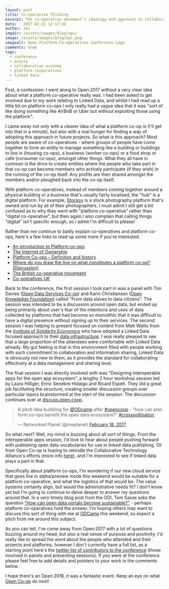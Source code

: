```yaml
---
layout: post
title: Co-operative Thinking
excerpt: The co-operative movement's ideology and approach to collaboration using digital technologies makes for a fertile ground for Linked Data standards.
date:   2017-02-22 12:17:38
author: Jen
imgdir:	/assets/images/blog/opc/
image: /assets/images/blog/opc.png
imagealt: Open Platform Co-operatives Conference Logo
comments: true
tags:
  - conference
  - events
  - collaborative economy
  - platform cooperatives
  - linked data
---
```


First, a confession: I went along to Open:2017 without a very clear idea about what a platform co-operative really was. I had been asked to get involved due to my work relating to Linked Data, and whilst I had read up a little bit on platform co-ops I only really had a vague idea that it was "sort of like doing something like AirBnB or Uber but without exploiting those using the platform". 

I came away not only with a clearer idea of what a platform co-op is (I'll get into that in a minute), but also with a real hunger for finding a way of adopting this approach in future projects. So what is this approach? Most people are aware of co-operatives - where groups of people have come together to form an entity to manage something like a building or buildings to live in (housing co-ops), a business (worker co-ops) or a food shop or cafe (consumer co-ops), amongst other things. What they all have in common is the drive to create entities where the people who take part in that co-op can become members who actively participate (if they wish) in the running of the co-op itself. Any profits are then shared amongst the members and/or ploughed back into the co-op itself.

With platform co-operatives, instead of members coming together around a physical building or a business that's usually fairly localised, the "hub" is a digital platform. For example, [Stocksy](https://www.stocksy.com/) is a stock photography platform that's owned and run by all of their photographers. I must admit I still get a bit confused as to why they went with "platform co-operative" rather than "digital co-operative", but then again I also complain that calling things "digital" isn't specific enough, so I admit I'm difficult to please!

Rather than me continue to badly explain co-operatives and platform co-ops, here's a few links to read up some more if you're interested.

* [An introduction to Platform co-ops](https://open.coop/2016/12/02/introduction-platform-co-ops/)
* [The Internet of Ownership](https://ioo.coop/)
* [Platform Co-ops – Definition and history](https://open.coop/2016/12/02/platform-co-ops-definition-history/)
* [Where do you draw the line on what constitutes a platform co-op? (Discussion)](https://discuss.open.coop/t/where-do-you-draw-the-line-on-what-constitutes-a-platform-co-op/21)
* [The British co-operative movement](https://en.wikipedia.org/wiki/British_co-operative_movement)
* [Co-operatives UK](https://www.uk.coop/about/about-co-operatives-uk)

Back to the conference, the first session I took part in was a panel with Tim Davies ([Open Data Services Co-op](http://www.opendataservices.coop/)) and Karin Christiansen ([Open Knowledge Foundation](https://okfn.org/)) called "From data slaves to data citizens". The session was intended to be a discussion around open data, but ended up being primarily about user's fear of the intentions and uses of data collected by platforms that had become so monolithic that it was difficult to have a digital presence without signing up to their services. The second session I was helping to present focused on content from Matt Wallis from the [Institute of Solidarity Economics](http://solidarityeconomics.org/) who have adopted a Linked Data focused approach to their [data infrastructure](http://solidarityeconomics.org/our-work/internal-projects/). I was really pleased to see that a large proportion of the attendees were comfortable with Linked Data already. My gut feeling is that in this environment filled with people working with such commitment to collaboration and information sharing, Linked Data is obviously not new to them, as it provides the standard for collaborating effectively at a data management and sharing level.

The final session I was directly involved with was "Designing interoperable apps for the open app ecosystem", a lengthy 2 hour workshop session led by Laura Hilliger, Enric Senebre Hidalgo and Ricard Espelt. They did a great job facilitating the structure, creating smaller discussion groups over particular topics brainstormed at the start of the session. The discussion continues over at [discuss.open.coop](https://discuss.open.coop/t/open-2017-designing-interoperable-apps-for-the-open-app-ecosystem/58).

<blockquote class="twitter-tweet" data-lang="en"><p lang="en" dir="ltr">A pitch idea bubbling for <a href="https://twitter.com/ODcamp">@ODcamp</a> after <a href="https://twitter.com/hashtag/opencoop?src=hash">#opencoop</a> - &quot;how can platform co-ops benefit the open data ecosystem?&quot; <a href="https://twitter.com/hashtag/crosspollination?src=hash">#crosspollination</a></p>&mdash; Networked Planet (@nwplanet) <a href="https://twitter.com/nwplanet/status/832970665565224960">February 18, 2017</a></blockquote>
<script async src="//platform.twitter.com/widgets.js" charset="utf-8"></script>

So what next? Well, my mind is buzzing about all sort of things. From the interoperable apps session, I'd love to hear about people pushing forward with publishing open data vocabularies for use in linked data publishing. Oli from Open Co-op is hoping to rekindle the Collaborative Technology Alliance's efforts (more info [here](https://discuss.open.coop/t/open-2017-designing-interoperable-apps-for-the-open-app-ecosystem/58)), and I'm interested to see if linked data plays a part in that. 

Specifically about platform co-ops, I'm wondering if our new cloud service that goes live in alpha/preview mode this weekend would be suitable for a platform co-operative, and what the logistics of that would be. The value systems certainly align, but would the administrative needs fit? I don't know yet but I'm going to continue to delve deeper to answer my questions around that. In a *very* timely blog post from the ODI, Tom Sasse asks the question ["How can open data portals become sustainable?"](http://theodi.org/news/how-can-open-data-portals-become-sustainable-new-report-makes-recommendations-from-design-to-evaluation) - perhaps platform co-operatives hold the answer. I'm hoping others may want to discuss this sort of thing with me at [ODCamp](http://odcamp.org.uk/) this weekend, so expect a pitch from me around this subject.

As you can tell, I've come away from Open:2017 with a lot of questions buzzing around my head, but also a real sense of purpose and positivity. I'd really like to spread the word about the people who attended and their projects and platforms, however I don't currently have a full list, as a starting point here's the [twitter list of contributors to the conference](https://twitter.com/open_coop/lists/open-2017-contributors/members) (those involved in panels and presenting sessions). If you were at the conference please feel free to add details and pointers to your work in the comments below.

I hope there's an Open:2018, it was a fantastic event. Keep an eye on what [Open Co-op](https://open.coop/) do next!




 
 